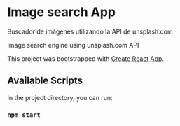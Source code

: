 # Image search App


Buscador de imágenes utilizando la API de unsplash.com

Image search engine using unsplash.com API



This project was bootstrapped with [Create React App](https://github.com/facebook/create-react-app).

## Available Scripts

In the project directory, you can run:

### `npm start`
